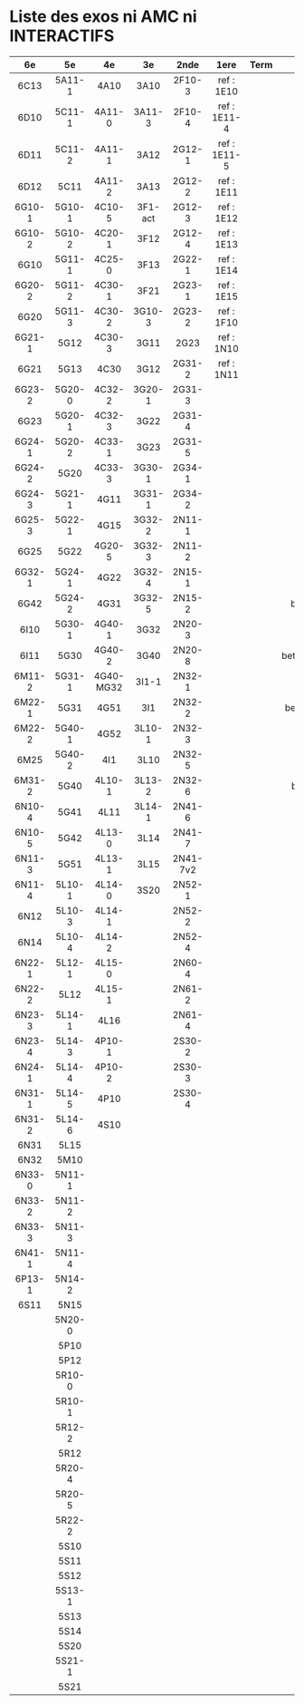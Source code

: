 # Liste des exos ni AMC ni INTERACTIFS

|6e|5e|4e|3e|2nde|1ere|Term|Reste|
|:-:|:-:|:-:|:-:|:-:|:-:|:-:|:-:|
|6C13|5A11-1|4A10|3A10|2F10-3|ref : 1E10||beta2F31|
|6D10|5C11-1|4A11-0|3A11-3|2F10-4|ref : 1E11-4||beta2N60-X1|
|6D11|5C11-2|4A11-1|3A12|2G12-1|ref : 1E11-5||beta2N60-X2|
|6D12|5C11|4A11-2|3A13|2G12-2|ref : 1E11||beta3F23|
|6G10-1|5G10-1|4C10-5|3F1-act|2G12-3|ref : 1E12||beta3G15|
|6G10-2|5G10-2|4C20-1|3F12|2G12-4|ref : 1E13||beta3G41|
|6G10|5G11-1|4C25-0|3F13|2G22-1|ref : 1E14||beta3s21|
|6G20-2|5G11-2|4C30-1|3F21|2G23-1|ref : 1E15||beta4C31|
|6G20|5G11-3|4C30-2|3G10-3|2G23-2|ref : 1F10||beta4G20-3|
|6G21-1|5G12|4C30-3|3G11|2G23|ref : 1N10||beta4G20-4|
|6G21|5G13|4C30|3G12|2G31-2|ref : 1N11||beta6C33-1|
|6G23-2|5G20-0|4C32-2|3G20-1|2G31-3|||beta6test2|
|6G23|5G20-1|4C32-3|3G22|2G31-4|||beta6test2021|
|6G24-1|5G20-2|4C33-1|3G23|2G31-5|||betaAsymptotesObliques|
|6G24-2|5G20|4C33-3|3G30-1|2G34-1|||betaEqCarreDansC|
|6G24-3|5G21-1|4G11|3G31-1|2G34-2|||betaEquationsLog|
|6G25-3|5G22-1|4G15|3G32-2|2N11-1|||betaEqValAbs|
|6G25|5G22|4G20-5|3G32-3|2N11-2|||betaExo3d|
|6G32-1|5G24-1|4G22|3G32-4|2N15-1|||betaExoSimpleMatthieu|
|6G42|5G24-2|4G31|3G32-5|2N15-2|||betaModele10_simple_question-reponse|
|6I10|5G30-1|4G40-1|3G32|2N20-3|||betaModele11_parametrable|
|6I11|5G30|4G40-2|3G40|2N20-8|||betaModele20_plusieurs_types_de_questions|
|6M11-2|5G31-1|4G40-MG32|3I1-1|2N32-1|||betaModele21_parametrables|
|6M22-1|5G31|4G51|3I1|2N32-2|||betaModele30_constructions_géométriques|
|6M22-2|5G40-1|4G52|3L10-1|2N32-3|||betaModele31_parametrables|
|6M25|5G40-2|4I1|3L10|2N32-5|||betaModele40_tableau_proportionnalite|
|6M31-2|5G40|4L10-1|3L13-2|2N32-6|||betaModele41_tableau_signes_variations|
|6N10-4|5G41|4L11|3L14-1|2N41-6|||betaProbaAouB|
|6N10-5|5G42|4L13-0|3L14|2N41-7|||betaProbabilites|
|6N11-3|5G51|4L13-1|3L15|2N41-7v2|||betaPuissances|
|6N11-4|5L10-1|4L14-0|3S20|2N52-1|||betarotation3d|
|6N12|5L10-3|4L14-1||2N52-2|||betaSpline|
|6N14|5L10-4|4L14-2||2N52-4|||betaSys2x2CombLin|
|6N22-1|5L12-1|4L15-0||2N60-4|||betaTracerParabole|
|6N22-2|5L12|4L15-1||2N61-2|||betatrinome|
|6N23-3|5L14-1|4L16||2N61-4|||moule_a_exo_mathalea|
|6N23-4|5L14-3|4P10-1||2S30-2|||moule_a_exo_mathalea2d|
|6N24-1|5L14-4|4P10-2||2S30-3|||c3C10-2|
|6N31-1|5L14-5|4P10||2S30-4|||c3N10|
|6N31-2|5L14-6|4S10|||||c3N23|
|6N31|5L15||||||CM020|
|6N32|5M10||||||CM021|
|6N33-0|5N11-1||||||ExC100|
|6N33-2|5N11-2||||||HPC100|
|6N33-3|5N11-3||||||PEA11-1|
|6N41-1|5N11-4||||||PEA11|
|6P13-1|5N14-2||||||PEG20|
|6S11|5N15||||||PEG21|
||5N20-0||||||P003|
||5P10||||||P004|
||5P12||||||P005|
||5R10-0||||||P006|
||5R10-1||||||P007|
||5R12-2||||||P008|
||5R12||||||P009|
||5R20-4||||||P010|
||5R20-5||||||P011|
||5R22-2||||||P012|
||5S10||||||P013|
||5S11||||||P014|
||5S12|||||||
||5S13-1|||||||
||5S13|||||||
||5S14|||||||
||5S20|||||||
||5S21-1|||||||
||5S21|||||||
